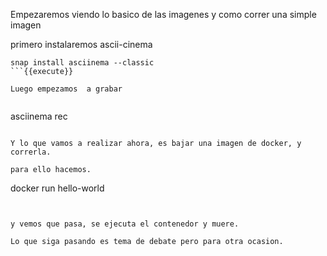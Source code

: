 Empezaremos viendo lo basico de las imagenes y como correr una simple imagen

primero instalaremos ascii-cinema

```
snap install asciinema --classic
```{{execute}}

Luego empezamos  a grabar 


```
asciinema rec

```{{execute}}

Y lo que vamos a realizar ahora, es bajar una imagen de docker, y correrla.

para ello hacemos.

```
docker run hello-world
```{{execute}}


y vemos que pasa, se ejecuta el contenedor y muere.

Lo que siga pasando es tema de debate pero para otra ocasion.

